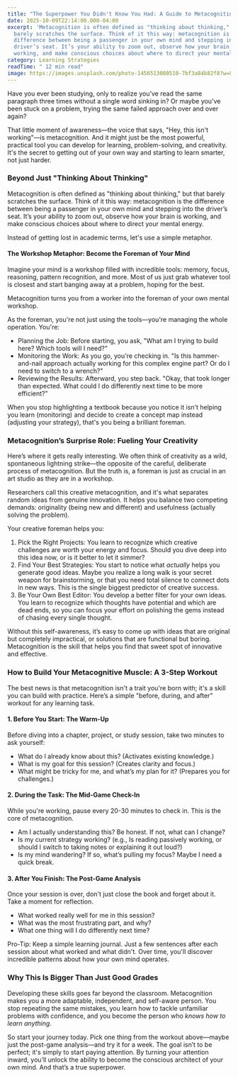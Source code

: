 ```yaml
---
title: "The Superpower You Didn't Know You Had: A Guide to Metacognition"
date: 2025-10-09T22:14:00.000-04:00
excerpt: 'Metacognition is often defined as "thinking about thinking," but that
  barely scratches the surface. Think of it this way: metacognition is the
  difference between being a passenger in your own mind and stepping into the
  driver’s seat. It’s your ability to zoom out, observe how your brain is
  working, and make conscious choices about where to direct your mental energy.'
category: Learning Strategies
readTime: " 12 min read"
image: https://images.unsplash.com/photo-1456513080510-7bf3a84b82f8?w=800&q=80
---
```

Have you ever been studying, only to realize you’ve read the same paragraph three times without a single word sinking in? Or maybe you've been stuck on a problem, trying the same failed approach over and over again?

That little moment of awareness—the voice that says, "Hey, this isn't working"—is metacognition. And it might just be the most powerful, practical tool you can develop for learning, problem-solving, and creativity. It's the secret to getting out of your own way and starting to learn smarter, not just harder.



### Beyond Just "Thinking About Thinking"

Metacognition is often defined as "thinking about thinking," but that barely scratches the surface. Think of it this way: metacognition is the difference between being a passenger in your own mind and stepping into the driver’s seat. It’s your ability to zoom out, observe how your brain is working, and make conscious choices about where to direct your mental energy.

Instead of getting lost in academic terms, let's use a simple metaphor.



#### The Workshop Metaphor: Become the Foreman of Your Mind

Imagine your mind is a workshop filled with incredible tools: memory, focus, reasoning, pattern recognition, and more. Most of us just grab whatever tool is closest and start banging away at a problem, hoping for the best.

Metacognition turns you from a worker into the foreman of your own mental workshop.

As the foreman, you're not just using the tools—you're managing the whole operation. You're:

* Planning the Job: Before starting, you ask, "What am I trying to build here? Which tools will I need?"
* Monitoring the Work: As you go, you're checking in. "Is this hammer-and-nail approach actually working for this complex engine part? Or do I need to switch to a wrench?"
* Reviewing the Results: Afterward, you step back. "Okay, that took longer than expected. What could I do differently next time to be more efficient?"

When you stop highlighting a textbook because you notice it isn't helping you learn (monitoring) and decide to create a concept map instead (adjusting your strategy), that's you being a brilliant foreman.



### Metacognition’s Surprise Role: Fueling Your Creativity

Here’s where it gets really interesting. We often think of creativity as a wild, spontaneous lightning strike—the opposite of the careful, deliberate process of metacognition. But the truth is, a foreman is just as crucial in an art studio as they are in a workshop.

Researchers call this creative metacognition, and it's what separates random ideas from genuine innovation. It helps you balance two competing demands: originality (being new and different) and usefulness (actually solving the problem).

Your creative foreman helps you:

1. Pick the Right Projects: You learn to recognize which creative challenges are worth your energy and focus. Should you dive deep into this idea now, or is it better to let it simmer?
2. Find Your Best Strategies: You start to notice what *actually* helps you generate good ideas. Maybe you realize a long walk is your secret weapon for brainstorming, or that you need total silence to connect dots in new ways. This is the single biggest predictor of creative success.
3. Be Your Own Best Editor: You develop a better filter for your own ideas. You learn to recognize which thoughts have potential and which are dead ends, so you can focus your effort on polishing the gems instead of chasing every single thought.

Without this self-awareness, it’s easy to come up with ideas that are original but completely impractical, or solutions that are functional but boring. Metacognition is the skill that helps you find that sweet spot of innovative and effective.



### How to Build Your Metacognitive Muscle: A 3-Step Workout

The best news is that metacognition isn't a trait you're born with; it's a skill you can build with practice. Here’s a simple "before, during, and after" workout for any learning task.



#### 1. Before You Start: The Warm-Up

Before diving into a chapter, project, or study session, take two minutes to ask yourself:

* What do I already know about this? (Activates existing knowledge.)
* What is my goal for this session? (Creates clarity and focus.)
* What might be tricky for me, and what’s my plan for it? (Prepares you for challenges.)



#### 2. During the Task: The Mid-Game Check-In

While you're working, pause every 20-30 minutes to check in. This is the core of metacognition.

* Am I actually understanding this? Be honest. If not, what can I change?
* Is my current strategy working? (e.g., Is reading passively working, or should I switch to taking notes or explaining it out loud?)
* Is my mind wandering? If so, what’s pulling my focus? Maybe I need a quick break.



#### 3. After You Finish: The Post-Game Analysis

Once your session is over, don't just close the book and forget about it. Take a moment for reflection.

* What worked really well for me in this session?
* What was the most frustrating part, and why?
* What one thing will I do differently next time?

Pro-Tip: Keep a simple learning journal. Just a few sentences after each session about what worked and what didn't. Over time, you'll discover incredible patterns about how your own mind operates.



### Why This Is Bigger Than Just Good Grades

Developing these skills goes far beyond the classroom. Metacognition makes you a more adaptable, independent, and self-aware person. You stop repeating the same mistakes, you learn how to tackle unfamiliar problems with confidence, and you become the person who *knows how to learn anything*.

So start your journey today. Pick one thing from the workout above—maybe just the post-game analysis—and try it for a week. The goal isn’t to be perfect; it's simply to start paying attention. By turning your attention inward, you’ll unlock the ability to become the conscious architect of your own mind. And that’s a true superpower.
